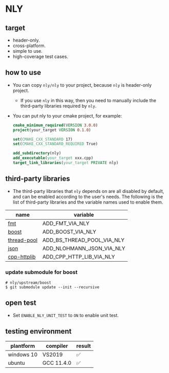 # NLY

## target

* header-only.
* cross-platform.
* simple to use.
* high-coverage test cases.



## how to use

* You can copy `nly/nly` to your project, because `nly` is header-only project.

  * If you use `nly` in this way, then you need to manually include the third-party libraries required by `nly`.

* You can put nly to your cmake project, for example:

  ```cmake
  cmake_minimum_required(VERSION 3.0.0)
  project(your_target VERSION 0.1.0)
  
  set(CMAKE_CXX_STANDARD 17)
  set(CMAKE_CXX_STANDARD_REQUIRED True)
  
  add_subdirectory(nly)
  add_executable(your_target xxx.cpp)
  target_link_libraries(your_target PRIVATE nly)
  ```



##  third-party libraries

* The third-party libraries that `nly` depends on are all disabled by default, and can be enabled according to the user's needs. The following is the list of third-party libraries and the variable names used to enable them.

| name                                                      | variable                   |
| --------------------------------------------------------- | -------------------------- |
| [fmt](https://github.com/fmtlib/fmt)                      | ADD_FMT_VIA_NLY            |
| [boost](https://github.com/boostorg/boost)                | ADD_BOOST_VIA_NLY          |
| [thread-pool](https://github.com/bshoshany/thread-pool)   | ADD_BS_THREAD_POOL_VIA_NLY |
| [json](https://github.com/nlohmann/json.git)              | ADD_NLOHMANN_JSON_VIA_NLY  |
| [cpp-httplib](https://github.com/yhirose/cpp-httplib.git) | ADD_CPP_HTTP_LIB_VIA_NLY   |



### update submodule for boost

```shell
# nly/upstream/boost
$ git submodule update --init --recursive
```



## open test

* Set `ENABLE_NLY_UNIT_TEST` to `ON` to enable unit test.



## testing environment

| plantform  | compiler   | result |
| ---------- | ---------- | ------ |
| windows 10 | VS2019     | ✅      |
| ubuntu     | GCC 11.4.0 | ✅      |

